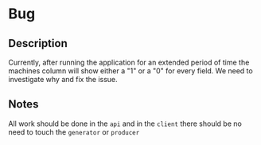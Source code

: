 # Bug

## Description
Currently, after running the application for an extended period of time the machines column will show either a "1" or a "0" for every field. We need to investigate why and fix the issue.

## Notes
All work should be done in the `api` and in the `client` there should be no need to touch the `generator` or `producer`
